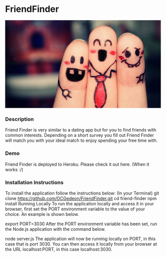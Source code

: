 # FriendFinder

![Screenshot](app/public/img/friends.png)

### Description
Friend Finder is very similar to a dating app but for you to find friends with common interests. Depending on a short survey you fill out Friend Finder will match you with your ideal match to enjoy spending your free time with. 


### Demo
Friend Finder is deployed to Heroku. Please check it out here. (When it works :/)

### Installation Instructions
To install the application follow the instructions below:
(In your Terminal)
git clone https://github.com/OCGedeon/FriendFinder.git
cd friend-finder
npm install
Running Locally
To run the application locally and access it in your browser, first set the PORT environment variable to the value of your choice. An example is shown below.

export PORT=3030
After the PORT environment variable has been set, run the Node.js application with the command below.

node server.js
The application will now be running locally on PORT, in this case that is port 3030. You can then access it locally from your browser at the URL localhost:PORT, in this case localhost:3030.